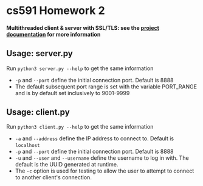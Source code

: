 # cs591 Homework 2

#### Multithreaded client & server with SSL/TLS: see the [project documentation](HomeWork2.pdf) for more information

## Usage: server.py

Run `python3 server.py --help` to get the same information

- `-p` and `--port` define the initial connection port. Default is 8888
- The default subsequent port range is set with the variable PORT_RANGE and is by default set inclusively to 9001-9999


## Usage: client.py

Run `python3 client.py --help` to get the same information

- `-a` and `--address` define the IP address to connect to. Default is `localhost`
- `-p` and `--port` define the initial connection port. Default is 8888
- `-u` and `--user` and `--username` define the username to log in with. The default is the UUID generated at runtime. 
- The `-c` option is used for testing to allow the user to attempt to connect to another client's connection. 

